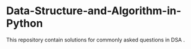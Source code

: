 # Data-Structure-and-Algorithm-in-Python
This repository contain solutions for commonly asked questions in DSA .  
